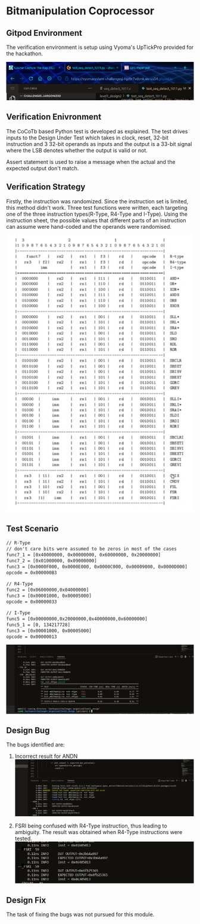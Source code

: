 # Bitmanipulation Coprocessor

## Gitpod Environment

The verification environment is setup using Vyoma's UpTickPro provided for the hackathon.

![Gitpod Environment](../images/scr_111.png)

## Verification Enivronment

The CoCoTb based Python test is developed as explained. The test drives inputs to the Design Under Test which takes in clock, reset, 32-bit instruction and 3 32-bit operands as inputs and the output is a 33-bit signal where the LSB denotes whether the output is valid or not.

Assert statement is used to raise a message when the actual and the expected output don't match.

## Verification Strategy

Firstly, the instruction was randomized. Since the instruction set is limited, this method didn't work.
Three test functions were written, each targeting one of the three instruction types(R-Type, R4-Type and I-Type).
Using the instruction sheet, the possible values that different parts of an instruction can assume were hand-coded and the operands were randomised.

![Instruction Sheet](../images/scr_21.png)


## Test Scenario
```
// R-Type 
// don't care bits were assumed to be zeros in most of the cases
func7_1 = [0x40000000, 0x00000000, 0x60000000, 0x20000000]
func7_2 = [0x01000000, 0x09000000]
func3 = [0x0000F000, 0x0000E000, 0x0000C000, 0x00009000, 0x0000D000]
opcode = 0x000000B3
```

``` 
// R4-Type
func2 = [0x06000000,0x04000000]
func3 = [0x00001000, 0x00005000]
opcode = 0x00000033
```

```
// I-Type
func5 = [0x00000000,0x20000000,0x40000000,0x60000000]
func5_1 = [0, 134217728]
func3 = [0x00001000, 0x00005000]
opcode = 0x00000013
```

![Bugs](../images/scr_22.png)


## Design Bug

The bugs identified are:

1. Incorrect result for ANDN
![ANDN](../images/scr_23.png)

2. FSRI being confused with R4-Type instruction, thus leading to ambiguity.
The result was obtained when R4-Type instructions were tested.
![ANDN](../images/scr_25.png)

## Design Fix
The task of fixing the bugs was not pursued for this module.









